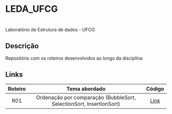# LEDA_UFCG<h1 align="center">
  <p> Laboratório de Estrutura de dados - UFCG </p>
</h1>

## Descrição

Repositório com os roteiros desenvolvidos ao longo da disciplina

## Links

Roteiro | Tema abordado | Código
:--: | :--: | :--:
R01  | Ordenação por comparação (BubbleSort, SelectionSort, InsertionSort) | [Link]([Roteiros/R01-01-main](https://github.com/edvaaaan/LEDA_UFCG/tree/main/ROTEIROS/R01-01-Rot-SimpleSorting-Bidirectional-Bubble-environment))
